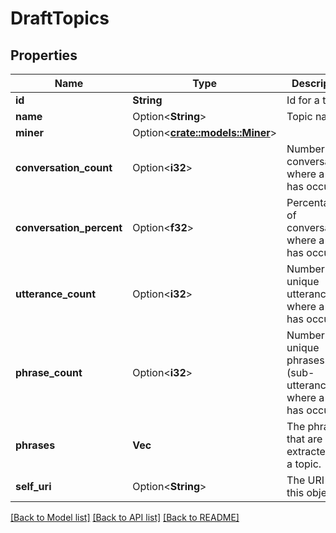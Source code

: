 # DraftTopics

## Properties

Name | Type | Description | Notes
------------ | ------------- | ------------- | -------------
**id** | **String** | Id for a topic. | 
**name** | Option<**String**> | Topic name. | [optional]
**miner** | Option<[**crate::models::Miner**](Miner.md)> |  | [optional]
**conversation_count** | Option<**i32**> | Number of conversations where a topic has occurred. | [optional][readonly]
**conversation_percent** | Option<**f32**> | Percentage of conversations where a topic has occurred. | [optional][readonly]
**utterance_count** | Option<**i32**> | Number of unique utterances where a topic has occurred. | [optional][readonly]
**phrase_count** | Option<**i32**> | Number of unique phrases (sub-utterances) where a topic has occurred. | [optional][readonly]
**phrases** | **Vec<String>** | The phrases that are extracted for a topic. | 
**self_uri** | Option<**String**> | The URI for this object | [optional][readonly]

[[Back to Model list]](../README.md#documentation-for-models) [[Back to API list]](../README.md#documentation-for-api-endpoints) [[Back to README]](../README.md)


